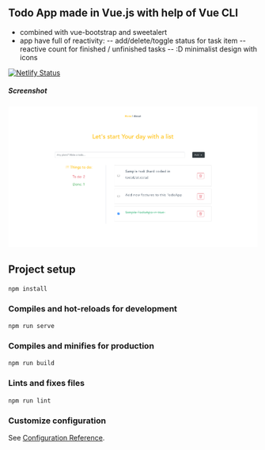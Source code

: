 ## Todo App made in Vue.js with help of Vue CLI

- combined with vue-bootstrap and sweetalert
- app have full of reactivity:
-- add/delete/toggle status  for task item
-- reactive count for finished / unfinished tasks
-- :D minimalist design with icons


[![Netlify Status](https://api.netlify.com/api/v1/badges/dde9ef59-7b81-4e39-acf6-aabb8308ce96/deploy-status)](https://app.netlify.com/sites/sad-benz-24b6c5/deploys)

##### Screenshot

![Alt text](screenshot.png?raw=true "Screenshot of the app")

## Project setup
```
npm install
```

### Compiles and hot-reloads for development
```
npm run serve
```

### Compiles and minifies for production
```
npm run build
```

### Lints and fixes files
```
npm run lint
```

### Customize configuration
See [Configuration Reference](https://cli.vuejs.org/config/).
